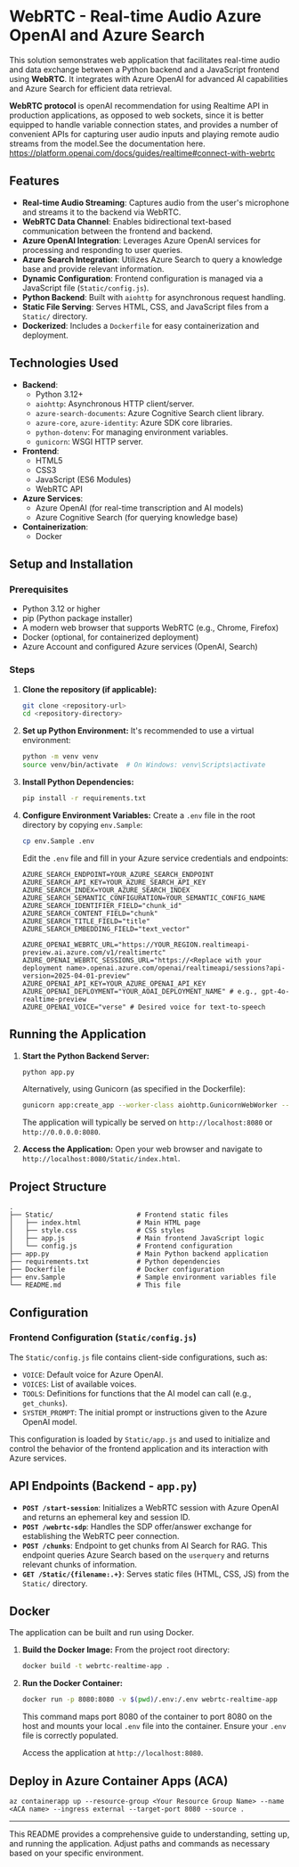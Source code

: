 # WebRTC - Real-time Audio Azure OpenAI and Azure Search

This solution semonstrates web application that facilitates real-time audio and data exchange between a Python backend and a JavaScript frontend using **WebRTC**. It integrates with Azure OpenAI for advanced AI capabilities and Azure Search for efficient data retrieval.

**WebRTC protocol** is openAI recommendation for using Realtime API in production applications, as opposed to web sockets, since it is better equipped to handle variable connection states, and provides a number of convenient APIs for capturing user audio inputs and playing remote audio streams from the model.See the documentation here. https://platform.openai.com/docs/guides/realtime#connect-with-webrtc

## Features

*   **Real-time Audio Streaming**: Captures audio from the user's microphone and streams it to the backend via WebRTC.
*   **WebRTC Data Channel**: Enables bidirectional text-based communication between the frontend and backend.
*   **Azure OpenAI Integration**: Leverages Azure OpenAI services for processing and responding to user queries.
*   **Azure Search Integration**: Utilizes Azure Search to query a knowledge base and provide relevant information.
*   **Dynamic Configuration**: Frontend configuration is managed via a JavaScript file (`Static/config.js`).
*   **Python Backend**: Built with `aiohttp` for asynchronous request handling.
*   **Static File Serving**: Serves HTML, CSS, and JavaScript files from a `Static/` directory.
*   **Dockerized**: Includes a `Dockerfile` for easy containerization and deployment.

## Technologies Used

*   **Backend**:
    *   Python 3.12+
    *   `aiohttp`: Asynchronous HTTP client/server.
    *   `azure-search-documents`: Azure Cognitive Search client library.
    *   `azure-core`, `azure-identity`: Azure SDK core libraries.
    *   `python-dotenv`: For managing environment variables.
    *   `gunicorn`: WSGI HTTP server.
*   **Frontend**:
    *   HTML5
    *   CSS3
    *   JavaScript (ES6 Modules)
    *   WebRTC API
*   **Azure Services**:
    *   Azure OpenAI (for real-time transcription and AI models)
    *   Azure Cognitive Search (for querying knowledge base)
*   **Containerization**:
    *   Docker

## Setup and Installation

### Prerequisites

*   Python 3.12 or higher
*   pip (Python package installer)
*   A modern web browser that supports WebRTC (e.g., Chrome, Firefox)
*   Docker (optional, for containerized deployment)
*   Azure Account and configured Azure services (OpenAI, Search)

### Steps

1.  **Clone the repository (if applicable):**
    ```bash
    git clone <repository-url>
    cd <repository-directory>
    ```

2.  **Set up Python Environment:**
    It's recommended to use a virtual environment:
    ```bash
    python -m venv venv
    source venv/bin/activate  # On Windows: venv\Scripts\activate
    ```

3.  **Install Python Dependencies:**
    ```bash
    pip install -r requirements.txt
    ```

4.  **Configure Environment Variables:**
    Create a `.env` file in the root directory by copying `env.Sample`:
    ```bash
    cp env.Sample .env
    ```
    Edit the `.env` file and fill in your Azure service credentials and endpoints:
    ```env
    AZURE_SEARCH_ENDPOINT=YOUR_AZURE_SEARCH_ENDPOINT
    AZURE_SEARCH_API_KEY=YOUR_AZURE_SEARCH_API_KEY
    AZURE_SEARCH_INDEX=YOUR_AZURE_SEARCH_INDEX
    AZURE_SEARCH_SEMANTIC_CONFIGURATION=YOUR_SEMANTIC_CONFIG_NAME
    AZURE_SEARCH_IDENTIFIER_FIELD="chunk_id"
    AZURE_SEARCH_CONTENT_FIELD="chunk"
    AZURE_SEARCH_TITLE_FIELD="title"
    AZURE_SEARCH_EMBEDDING_FIELD="text_vector"

    AZURE_OPENAI_WEBRTC_URL="https://YOUR_REGION.realtimeapi-preview.ai.azure.com/v1/realtimertc"
    AZURE_OPENAI_WEBRTC_SESSIONS_URL="https://<Replace with your deployment name>.openai.azure.com/openai/realtimeapi/sessions?api-version=2025-04-01-preview"
    AZURE_OPENAI_API_KEY=YOUR_AZURE_OPENAI_API_KEY
    AZURE_OPENAI_DEPLOYMENT="YOUR_AOAI_DEPLOYMENT_NAME" # e.g., gpt-4o-realtime-preview
    AZURE_OPENAI_VOICE="verse" # Desired voice for text-to-speech
    ```

## Running the Application

1.  **Start the Python Backend Server:**
    ```bash
    python app.py
    ```
    Alternatively, using Gunicorn (as specified in the Dockerfile):
    ```bash
    gunicorn app:create_app --worker-class aiohttp.GunicornWebWorker --bind 0.0.0.0:8080
    ```
    The application will typically be served on `http://localhost:8080` or `http://0.0.0.0:8080`.

2.  **Access the Application:**
    Open your web browser and navigate to `http://localhost:8080/Static/index.html`.

## Project Structure

```
.
├── Static/                     # Frontend static files
│   ├── index.html              # Main HTML page
│   ├── style.css               # CSS styles
│   ├── app.js                  # Main frontend JavaScript logic
│   └── config.js               # Frontend configuration
├── app.py                      # Main Python backend application
├── requirements.txt            # Python dependencies
├── Dockerfile                  # Docker configuration
├── env.Sample                  # Sample environment variables file
└── README.md                   # This file
```

## Configuration

### Frontend Configuration (`Static/config.js`)

The `Static/config.js` file contains client-side configurations, such as:

*   `VOICE`: Default voice for Azure OpenAI.
*   `VOICES`: List of available voices.
*   `TOOLS`: Definitions for functions that the AI model can call (e.g., `get_chunks`).
*   `SYSTEM_PROMPT`: The initial prompt or instructions given to the Azure OpenAI model.

This configuration is loaded by `Static/app.js` and used to initialize and control the behavior of the frontend application and its interaction with Azure services.

## API Endpoints (Backend - `app.py`)

*   **`POST /start-session`**: Initializes a WebRTC session with Azure OpenAI and returns an ephemeral key and session ID.
*   **`POST /webrtc-sdp`**: Handles the SDP offer/answer exchange for establishing the WebRTC peer connection.
*   **`POST /chunks`**: Endpoint to get chunks from AI Search for RAG. This endpoint queries Azure Search based on the `userquery` and returns relevant chunks of information.
*   **`GET /Static/{filename:.+}`**: Serves static files (HTML, CSS, JS) from the `Static/` directory.

## Docker

The application can be built and run using Docker.

1.  **Build the Docker Image:**
    From the project root directory:
    ```bash
    docker build -t webrtc-realtime-app .
    ```

2.  **Run the Docker Container:**
    ```bash
    docker run -p 8080:8080 -v $(pwd)/.env:/.env webrtc-realtime-app
    ```
    This command maps port 8080 of the container to port 8080 on the host and mounts your local `.env` file into the container. Ensure your `.env` file is correctly populated.

    Access the application at `http://localhost:8080`.

## Deploy in Azure Container Apps (ACA)

    az containerapp up --resource-group <Your Resource Group Name> --name <ACA name> --ingress external --target-port 8080 --source .

---

This README provides a comprehensive guide to understanding, setting up, and running the application.
Adjust paths and commands as necessary based on your specific environment.

